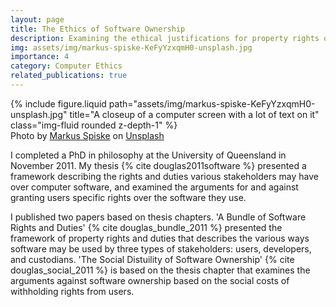 ```yaml
---
layout: page
title: The Ethics of Software Ownership
description: Examining the ethical justifications for property rights over software
img: assets/img/markus-spiske-KeFyYzxqmH0-unsplash.jpg
importance: 4
category: Computer Ethics
related_publications: true 
---
```


<div class="row">
    <div class="col-sm mt-3 mt-md-0">
        {% include figure.liquid path="assets/img/markus-spiske-KeFyYzxqmH0-unsplash.jpg" title="A closeup of a computer screen with a lot of text on it" class="img-fluid rounded z-depth-1" %}
    </div>
</div>
<div class="caption">
    Photo by <a href="https://unsplash.com/@markusspiske?utm_content=creditCopyText&utm_medium=referral&utm_source=unsplash">Markus Spiske</a> on <a href="https://unsplash.com/photos/a-close-up-of-a-computer-screen-with-a-lot-of-text-on-it-KeFyYzxqmH0?utm_content=creditCopyText&utm_medium=referral&utm_source=unsplash">Unsplash</a>
</div>

I completed a PhD in philosophy at the University of Queensland in November 2011. My thesis {% cite douglas2011software %} presented a framework describing the rights and duties various stakeholders may have over computer software, and examined the arguments for and against granting users specific rights over the software they use.

I published two papers based on thesis chapters. 'A Bundle of Software Rights and Duties' {% cite douglas_bundle_2011 %} presented the framework of property rights and duties that describes the various ways software may be used by three types of stakeholders: users, developers, and custodians. 'The Social Distuility of Software Ownership' {% cite douglas_social_2011 %} is based on the thesis chapter that examines the arguments against software ownership based on the social costs of withholding rights from users.
